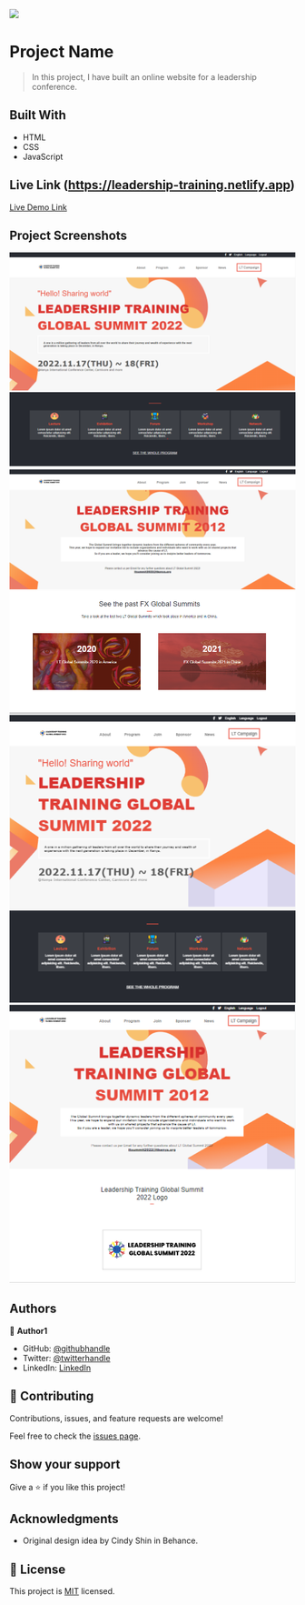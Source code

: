 ![](https://img.shields.io/badge/Microverse-blueviolet)

# Project Name

> In this project, I have built an online website for a leadership conference.


## Built With

- HTML 
- CSS
- JavaScript

## Live Link (https://leadership-training.netlify.app)

[Live Demo Link](https://sprightly-pasca-290d7e.netlify.app/)

## Project Screenshots
![screenshot](images/projectscreenshot1.png)
![screenshot](images/projectscreenshot2.png)
![screenshot](images/projectscreenshot3.png)
![screenshot](images/projectscreenshot4.png)
![screenshot](images/projectscreenshot5.png)
![screenshot](images/projectscreenshot6.png)

## Authors

👤 **Author1**

- GitHub: [@githubhandle](https://github.com/Rn486)
- Twitter: [@twitterhandle](https://twitter.com/recillahk)
- LinkedIn: [LinkedIn](https://www.linkedin.com/in/recillah-khamala-071151b7/)


## 🤝 Contributing

Contributions, issues, and feature requests are welcome!

Feel free to check the [issues page](https://github.com/Rn486/HTML-CSS-JavaScript-capstone-project/issues/).

## Show your support

Give a ⭐️ if you like this project!

## Acknowledgments

- Original design idea by Cindy Shin in Behance.

## 📝 License

This project is [MIT](./LICENSE) licensed.

